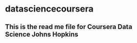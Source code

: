 datasciencecoursera
===================
 ## This is the read me file for Coursera Data Science Johns Hopkins
